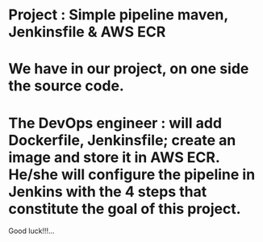 # Project : Simple pipeline maven, Jenkinsfile & AWS ECR

# We have in our project, on one side the source code.
# The DevOps engineer : will add Dockerfile, Jenkinsfile; create an image and store it in AWS ECR. He/she will configure the pipeline in Jenkins with the 4 steps that constitute the goal of this project.

Good luck!!!...